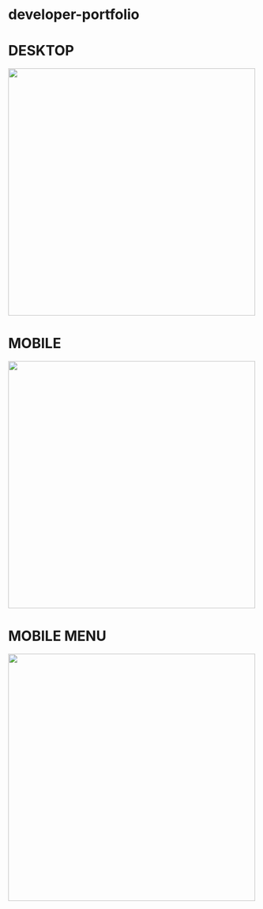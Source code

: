 # developer-portfolio
 
 <h1>DESKTOP</h1>
 <img src="readme.png" width="500px">
  <h1>MOBILE</h1>
 <img src="readme-1.png" width="500px">
  <h1>MOBILE MENU</h1>
 <img src="readme-2.png" width="500px">
